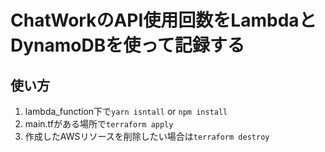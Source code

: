 # ChatWorkのAPI使用回数をLambdaとDynamoDBを使って記録する

## 使い方

1. lambda_function下で`yarn isntall` or `npm install`
2. main.tfがある場所で`terraform apply`
3. 作成したAWSリソースを削除したい場合は`terraform destroy`
